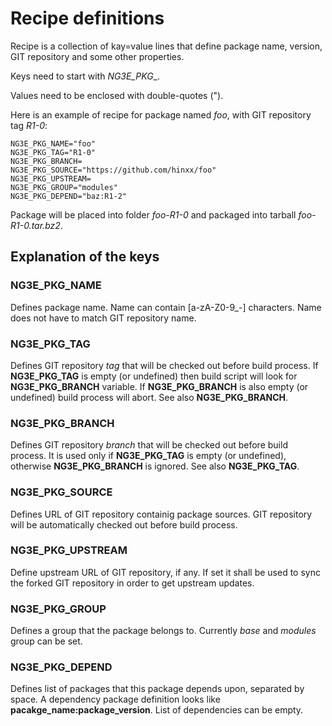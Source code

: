 # Recipe definitions

Recipe is a collection of kay=value lines that define package name, version, GIT repository and some other properties.

Keys need to start with _NG3E_PKG__.

Values need to be enclosed with double-quotes (").

Here is an example of recipe for package named _foo_, with GIT repository tag _R1-0_:

	NG3E_PKG_NAME="foo"
	NG3E_PKG_TAG="R1-0"
	NG3E_PKG_BRANCH=
	NG3E_PKG_SOURCE="https://github.com/hinxx/foo"
	NG3E_PKG_UPSTREAM=
	NG3E_PKG_GROUP="modules"
	NG3E_PKG_DEPEND="baz:R1-2"

Package will be placed into folder _foo-R1-0_ and packaged into tarball _foo-R1-0.tar.bz2_.

## Explanation of the keys

### NG3E_PKG_NAME

Defines package name.
Name can contain [a-zA-Z0-9_-] characters.
Name does not have to match GIT repository name.

### NG3E_PKG_TAG

Defines GIT repository _tag_ that will be checked out before build process.
If __NG3E_PKG_TAG__ is empty (or undefined) then build script will look for __NG3E_PKG_BRANCH__ variable.
If __NG3E_PKG_BRANCH__ is also empty (or undefined) build process will abort. 
See also __NG3E_PKG_BRANCH__.

### NG3E_PKG_BRANCH

Defines GIT repository _branch_ that will be checked out before build process.
It is used only if __NG3E_PKG_TAG__ is empty (or undefined), otherwise __NG3E_PKG_BRANCH__ is ignored.
See also __NG3E_PKG_TAG__.

### NG3E_PKG_SOURCE

Defines URL of GIT repository containig package sources.
GIT repository will be automatically checked out before build process.

### NG3E_PKG_UPSTREAM

Define upstream URL of GIT repository, if any.
If set it shall be used to sync the forked GIT repository in order to get upstream updates.

### NG3E_PKG_GROUP

Defines a group that the package belongs to.
Currently _base_ and _modules_ group can be set.

### NG3E_PKG_DEPEND

Defines list of packages that this package depends upon, separated by space.
A dependency package definition looks like __pacakge_name:package_version__.
List of dependencies can be empty.
